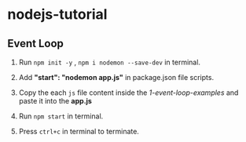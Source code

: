 # nodejs-tutorial

## Event Loop

1. Run `npm init -y` , `npm i nodemon --save-dev` in terminal.

2. Add **"start": "nodemon app.js"** in package.json file scripts.

3. Copy the each `js` file content inside the _1-event-loop-examples_ and paste it
   into the **app.js**

4. Run `npm start` in terminal.

5. Press `ctrl+c` in terminal to terminate.
